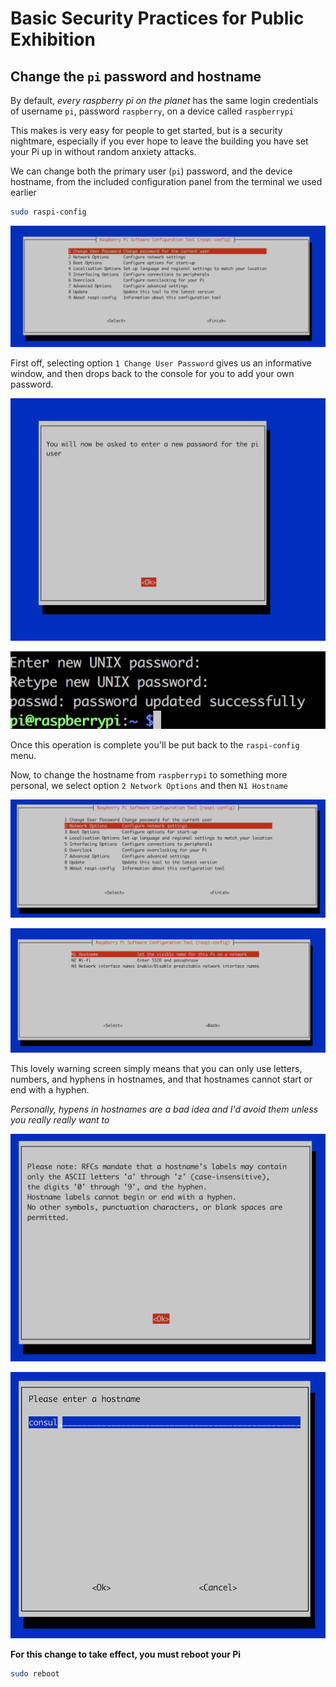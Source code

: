 # Basic Security Practices for Public Exhibition

## Change the `pi` password and hostname

By default, *every raspberry pi on the planet* has the same login credentials of username `pi`, password `raspberry`, on a device called `raspberrypi`

This makes is very easy for people to get started, but is a security nightmare, especially if you ever hope to leave the building you have set your Pi up in without random anxiety attacks.

We can change both the primary user (`pi`) password, and the device hostname, from the included configuration panel from the terminal we used earlier

```bash
sudo raspi-config
```



![images/passwd1.png](images/passwd1.png)



First off, selecting option `1 Change User Password` gives us an informative window, and then drops back to the console for you to add your own password.

![images/passwd2.png](images/passwd2.png)



![images/passwd3.png](images/passwd3.png)

Once this operation is complete you'll be put back to the `raspi-config` menu.

Now, to change the hostname from `raspberrypi` to something more personal, we select option `2 Network Options` and then `N1 Hostname`

![images/netops.png](images/netops.png)

![images/hostname.png](images/hostname.png)

This lovely warning screen simply means that you can only use letters, numbers, and hyphens in hostnames, and that hostnames cannot start or end with a hyphen.

_Personally, hypens in hostnames are a bad idea and I'd avoid them unless you really really want to_

![images/hostname-warn.png](images/hostname-warn.png)

![images/hostname-change.png](images/hostname-change.png)

**For this change to take effect, you must reboot your Pi**

```bash
sudo reboot
```



